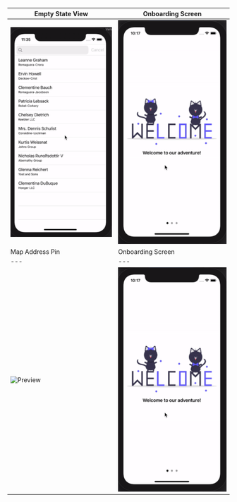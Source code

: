 | Empty State View | Onboarding Screen  |
| --- | --- |
| ![Preview](gifs/empty-state-view.gif) | ![Preview](gifs/onboarding-screen.gif) |
| Map Address Pin | Onboarding Screen  |
| --- | --- |
| ![Preview](gifs/map-address-pin.gif) | ![Preview](gifs/onboarding-screen.gif) |
